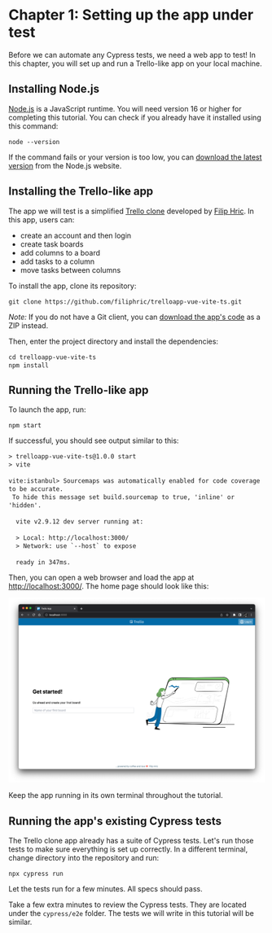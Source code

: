 # Chapter 1: Setting up the app under test

Before we can automate any Cypress tests, we need a web app to test!
In this chapter, you will set up and run a Trello-like app on your local machine.


## Installing Node.js

[Node.js](https://nodejs.org/) is a JavaScript runtime.
You will need version 16 or higher for completing this tutorial.
You can check if you already have it installed using this command:

```
node --version
```

If the command fails or your version is too low,
you can [download the latest version](https://nodejs.org/en/download/) from the Node.js website.


## Installing the Trello-like app

The app we will test is a simplified [Trello clone](https://github.com/filiphric/trelloapp-vue-vite-ts)
developed by [Filip Hric](https://twitter.com/filip_hric).
In this app, users can:

* create an account and then login
* create task boards
* add columns to a board
* add tasks to a column
* move tasks between columns

To install the app, clone its repository:

```
git clone https://github.com/filiphric/trelloapp-vue-vite-ts.git
```

*Note:*
If you do not have a Git client,
you can [download the app's code](https://github.com/filiphric/trelloapp-vue-vite-ts/archive/refs/heads/main.zip) as a ZIP instead.

Then, enter the project directory and install the dependencies:

```
cd trelloapp-vue-vite-ts
npm install
```


## Running the Trello-like app

To launch the app, run:

```
npm start
```

If successful, you should see output similar to this:

```
> trelloapp-vue-vite-ts@1.0.0 start
> vite

vite:istanbul> Sourcemaps was automatically enabled for code coverage to be accurate.
 To hide this message set build.sourcemap to true, 'inline' or 'hidden'.

  vite v2.9.12 dev server running at:

  > Local: http://localhost:3000/
  > Network: use `--host` to expose

  ready in 347ms.
```

Then, you can open a web browser and load the app at [http://localhost:3000/](http://localhost:3000/).
The home page should look like this:

![Get Started page](images/chapter1/get-started-page.png)

Keep the app running in its own terminal throughout the tutorial.


## Running the app's existing Cypress tests

The Trello clone app already has a suite of Cypress tests.
Let's run those tests to make sure everything is set up correctly.
In a different terminal, change directory into the repository and run:

```
npx cypress run
```

Let the tests run for a few minutes.
All specs should pass.

Take a few extra minutes to review the Cypress tests.
They are located under the `cypress/e2e` folder.
The tests we will write in this tutorial will be similar.
